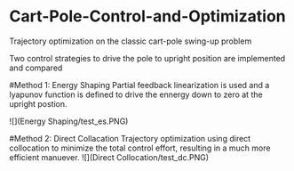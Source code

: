 # Cart-Pole-Control-and-Optimization
Trajectory optimization on the classic cart-pole swing-up problem

Two control strategies to drive the pole to upright position are implemented and compared 

#Method 1: Energy Shaping
Partial feedback linearization is used and a lyapunov function is defined to drive the ennergy down to zero at the upright postion.

![](Energy Shaping/test_es.PNG)


#Method 2: Direct Collacation
Trajectory optimization using direct collocation to minimize the total control effort, resulting in a much more efficient manuever. 
![](Direct Collocation/test_dc.PNG)
